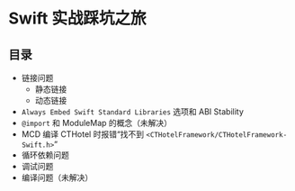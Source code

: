 # Swift 实战踩坑之旅

## 目录
- 链接问题
  - 静态链接
  - 动态链接
- `Always Embed Swift Standard Libraries`  选项和 ABI Stability
- `@import` 和 ModuleMap 的概念（未解决）
- MCD 编译 CTHotel 时报错“找不到 `<CTHotelFramework/CTHotelFramework-Swift.h>`” 
- 循环依赖问题
- 调试问题
- 编译问题（未解决）
